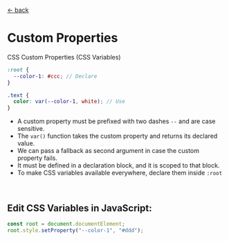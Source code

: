 [&larr; back](./README.md)

# Custom Properties

CSS Custom Properties (CSS Variables)

```scss
:root {
  --color-1: #ccc; // Declare
}

.text {
  color: var(--color-1, white); // Use
}
```

- A custom property must be prefixed with two dashes `--` and are case sensitive.
- The `var()` function takes the custom property and returns its declared value.
- We can pass a fallback as second argument in case the custom property fails.
- It must be defined in a declaration block, and it is scoped to that block.
- To make CSS variables available everywhere, declare them inside `:root`

<br>

## Edit CSS Variables in JavaScript:

```js
const root = document.documentElement;
root.style.setProperty("--color-1", "#ddd");
```

<br>
